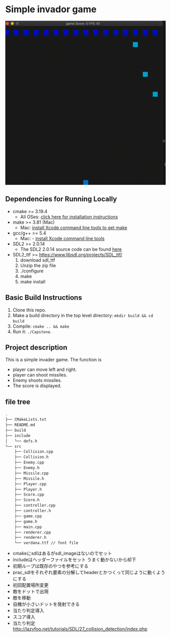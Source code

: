 # Simple invador game

<img src="images/playimage.gif"/>

## Dependencies for Running Locally
* cmake >= 3.19.4
  * All OSes: [click here for installation instructions](https://cmake.org/install/)
* make >= 3.81 (Mac)
  * Mac: [install Xcode command line tools to get make](https://developer.apple.com/xcode/features/)
* gcc/g++ >= 5.4
  * Mac: - [install Xcode command line tools](https://developer.apple.com/xcode/features/)
* SDL2 >= 2.0.14
  * The SDL2 2.0.14 source code can be found [here](https://www.libsdl.org/download-2.0.php)
* SDL2_ttf >= https://www.libsdl.org/projects/SDL_ttf/
  1. download sdl_ttf
  2. Unzip the zip file
  3. ./configure
  4. make
  5. make install

## Basic Build Instructions

1. Clone this repo.
2. Make a build directory in the top level directory: `mkdir build && cd build`
3. Compile: `cmake .. && make`
4. Run it: `./Capstone`.

## Project description
This is a simple invader game.
The function is
- player can move left and right.
- player can shoot missiles.
- Enemy shoots missiles.
- The score is displayed.

## file tree

```sh
.
├── CMakeLists.txt
├── README.md
├── build
├── include
│   └── defs.h
└── src
    ├── Collision.cpp
    ├── Collision.h
    ├── Enemy.cpp
    ├── Enemy.h
    ├── Missile.cpp
    ├── Missile.h
    ├── Player.cpp
    ├── Player.h
    ├── Score.cpp
    ├── Score.h
    ├── controller.cpp
    ├── controller.h
    ├── game.cpp
    ├── game.h
    ├── main.cpp
    ├── renderer.cpp
    ├── renderer.h
    └── verdana.ttf // font file
```


- cmakeにsdlはあるがsdl_imageはないのでセット
- includeはヘッダーファイルをセット うまく動かないから却下
- 初期ループは既存のやつを参考にする
- prac_sdlをそれぞれ要素の分解してheaderとかつくって同じように動くようにする
- 初回配置場所変更
- 敵をドットで出現
- 敵を移動
- 自機が小さいドットを発射できる
- 当たり判定導入
- スコア導入
- 当たり判定 http://lazyfoo.net/tutorials/SDL/27_collision_detection/index.php
